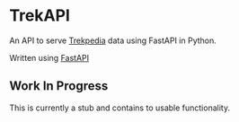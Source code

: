 # TrekAPI

An API to serve [Trekpedia](https://github.com/gnramsay/trekpedia) data using
FastAPI in Python.

Written using [FastAPI](https://fastapi.tiangolo.com)

## Work In Progress

This is currently a stub and contains to usable functionality.
